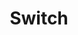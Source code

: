 ---
title: Switch
crosslinks:
- NintendoSwitch
- gaming
- nintendonx
- oculus
- StardewValley
- consoleproletariat
- programming
- Vive
- ft86
- amazon
- nintendo
---